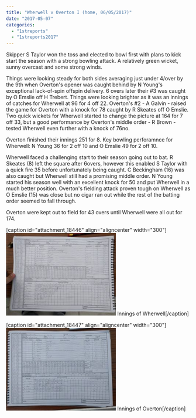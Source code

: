 ```yaml
---
title: "Wherwell v Overton I (home, 06/05/2017)"
date: "2017-05-07"
categories: 
  - "1streports"
  - "1streports2017"
---
```


Skipper S Taylor won the toss and elected to bowl first with plans to kick start the season with a strong bowling attack. A relatively green wicket, sunny overcast and some strong winds.

Things were looking steady for both sides averaging just under 4/over by the 9th when Overton's opener was caught behind by N Young's exceptional lack-of-spin offspin delivery. 6 overs later their #3 was caught by O Emslie off H Trebert. Things were looking brighter as it was an innings of catches for Wherwell at 96 for 4 off 22. Overton's #2 - A Galvin - raised the game for Overton with a knock for 78 caught by R Skeates off O Emslie. Two quick wickets for Wherwell started to change the picture at 164 for 7 off 33, but a good performance by Overton's middle order - R Brown - tested Wherwell even further with a knock of 76no.

Overton finished their innings 251 for 8. Key bowling perforamnce for Wherwell: N Young 36 for 2 off 10 and O Emslie 49 for 2 off 10.

Wherwell faced a challenging start to their season going out to bat. R Skeates (8) left the square after 6overs, however this enabled S Taylor with a quick fire 35 before unfortunately being caught. C Beckingham (16) was also caught but Wherwell still had a promising middle order. N Young started his season well with an excellent knock for 50 and put Wherwell in a much better position. Overton's fielding attack proven tough on Wherwell as O Emslie (15) was close but no cigar ran out while the rest of the batting order seemed to fall through.

Overton were kept out to field for 43 overs until Wherwell were all out for 174.

\[caption id="attachment\_18446" align="aligncenter" width="300"\][![](images/IMG_20170506_195519-300x225.jpg)](https://www.wherwellcc.co.uk/wp-content/uploads/2017/05/IMG_20170506_195519.jpg) Innings of Wherwell\[/caption\]

\[caption id="attachment\_18447" align="aligncenter" width="300"\][![](images/IMG_20170506_194044-300x225.jpg)](https://www.wherwellcc.co.uk/wp-content/uploads/2017/05/IMG_20170506_194044.jpg) Innings of Overton\[/caption\]
